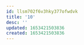 ```yaml
---
id: llsm702f6v3hky377ofwdvk
title: '10'
desc: ''
updated: 1653421503836
created: 1653421503836
---
```


